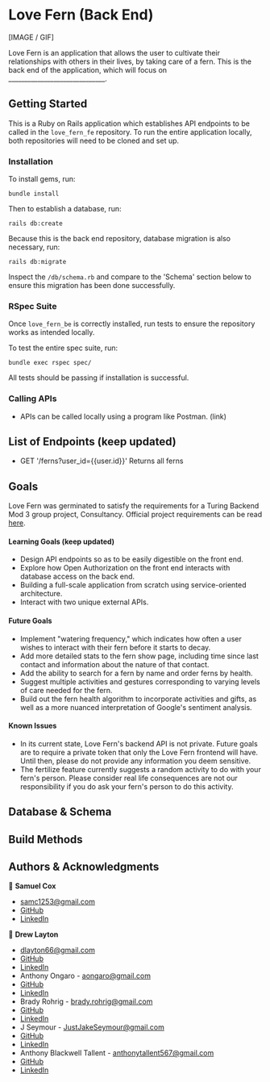 # Love Fern (Back End)

[IMAGE / GIF]

Love Fern is an application that allows the user to cultivate their relationships with others in their lives, by taking care of a fern. This is the back end of the application, which will focus on ______________________________.

## Getting Started

This is a Ruby on Rails application which establishes API endpoints to be called in the `love_fern_fe` repository. To run the entire application locally, both repositories will need to be cloned and set up.

### Installation

To install gems, run:
```
bundle install
```
Then to establish a database, run:
```
rails db:create
```
Because this is the back end repository, database migration is also necessary, run:
```
rails db:migrate
```
Inspect the `/db/schema.rb` and compare to the 'Schema' section below to ensure this migration has been done successfully.

### RSpec Suite

Once `love_fern_be` is correctly installed, run tests to ensure the repository works as intended locally.

To test the entire spec suite, run:
```
bundle exec rspec spec/
```
All tests should be passing if installation is successful.

### Calling APIs

- APIs can be called locally using a program like Postman. (link)

## List of Endpoints (keep updated)

- GET '/ferns?user_id={{user.id}}' Returns all ferns
## Goals

Love Fern was germinated to satisfy the requirements for a Turing Backend Mod 3 group project, Consultancy. Official project requirements can be read [here](https://backend.turing.edu/module3/projects/consultancy/).
#### Learning Goals (keep updated)
- Design API endpoints so as to be easily digestible on the front end.
- Explore how Open Authorization on the front end interacts with database access on the back end.
- Building a full-scale application from scratch using service-oriented architecture.
- Interact with two unique external APIs.
#### Future Goals

- Implement "watering frequency," which indicates how often a user wishes to interact with their fern before it starts to decay.
- Add more detailed stats to the fern show page, including time since last contact and information about the nature of that contact.
- Add the ability to search for a fern by name and order ferns by health.
- Suggest multiple activities and gestures corresponding to varying levels of care needed for the fern.
- Build out the fern health algorithm to incorporate activities and gifts, as well as a more nuanced interpretation of Google's sentiment analysis.
#### Known Issues

- In its current state, Love Fern's backend API is not private. Future goals are to require a private token that only the Love Fern frontend will have. Until then, please do not provide any information you deem sensitive.
- The fertilize feature currently suggests a random activity to do with your fern's person. Please consider real life consequences are not our responsibility if you do ask your fern's person to do this activity.

## Database & Schema

## Build Methods

## Authors & Acknowledgments

:bust_in_silhouette: **Samuel Cox** 
- samc1253@gmail.com
- [GitHub](https://github.com/sambcox)
- [LinkedIn](https://www.linkedin.com/in/samuel-bingham-cox/)

:bust_in_silhouette: **Drew Layton** 
- dlayton66@gmail.com
- [GitHub](https://github.com/dlayton66)
- [LinkedIn](https://www.linkedin.com/in/drew-layton-6009a4153/)
- Anthony Ongaro - aongaro@gmail.com
- [GitHub](https://github.com/ajongaro)
- [LinkedIn](https://www.linkedin.com/in/ajongaro/)
- Brady Rohrig - brady.rohrig@gmail.com
- [GitHub](https://github.com/BRohrig)
- [LinkedIn](https://www.linkedin.com/in/brady-rohrig-5305a923/)
- J Seymour - JustJakeSeymour@gmail.com
- [GitHub](https://github.com/JustJakeSeymour)
- [LinkedIn](https://www.linkedin.com/in/j-seymour/)
- Anthony Blackwell Tallent - anthonytallent567@gmail.com
- [GitHub](https://github.com/anthonytallent)
- [LinkedIn](https://www.linkedin.com/in/anthony-blackwell-tallent-b36916255/)
